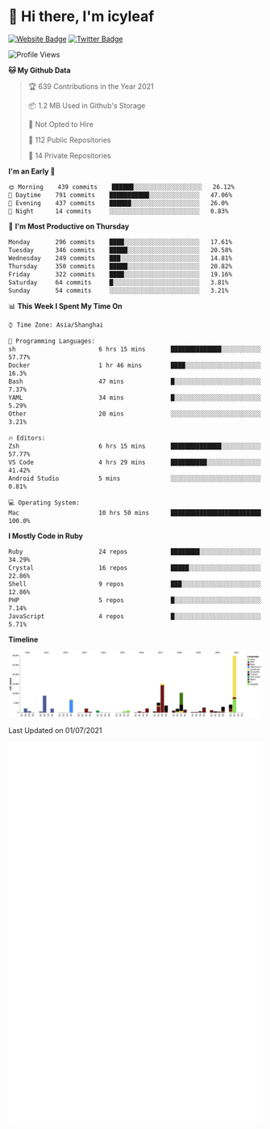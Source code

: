 # 👋 Hi there, I'm icyleaf

[![Website Badge](https://img.shields.io/badge/-icyleaf.com-444444?style=flat&logo=Google-Chrome&logoColor=f2f2f2&link=https://icyleaf.com)](https://icyleaf.com)
[![Twitter Badge](https://img.shields.io/badge/-@icyleaf-1da1f2?style=flat&labelColor=1ca0f1&logo=twitter&logoColor=white&link=https://twitter.com/icyleaf)](https://twitter.com/icyleaf)

<!--START_SECTION:waka-->
![Profile Views](http://img.shields.io/badge/Profile%20Views-0-blue)

**🐱 My Github Data** 

> 🏆 639 Contributions in the Year 2021
 > 
> 📦 1.2 MB Used in Github's Storage 
 > 
> 🚫 Not Opted to Hire
 > 
> 📜 112 Public Repositories 
 > 
> 🔑 14 Private Repositories  
 > 
**I'm an Early 🐤** 

```text
🌞 Morning    439 commits    ██████░░░░░░░░░░░░░░░░░░░   26.12% 
🌆 Daytime    791 commits    ███████████░░░░░░░░░░░░░░   47.06% 
🌃 Evening    437 commits    ██████░░░░░░░░░░░░░░░░░░░   26.0% 
🌙 Night      14 commits     ░░░░░░░░░░░░░░░░░░░░░░░░░   0.83%

```
📅 **I'm Most Productive on Thursday** 

```text
Monday       296 commits    ████░░░░░░░░░░░░░░░░░░░░░   17.61% 
Tuesday      346 commits    █████░░░░░░░░░░░░░░░░░░░░   20.58% 
Wednesday    249 commits    ███░░░░░░░░░░░░░░░░░░░░░░   14.81% 
Thursday     350 commits    █████░░░░░░░░░░░░░░░░░░░░   20.82% 
Friday       322 commits    ████░░░░░░░░░░░░░░░░░░░░░   19.16% 
Saturday     64 commits     █░░░░░░░░░░░░░░░░░░░░░░░░   3.81% 
Sunday       54 commits     ░░░░░░░░░░░░░░░░░░░░░░░░░   3.21%

```


📊 **This Week I Spent My Time On** 

```text
⌚︎ Time Zone: Asia/Shanghai

💬 Programming Languages: 
sh                       6 hrs 15 mins       ██████████████░░░░░░░░░░░   57.77% 
Docker                   1 hr 46 mins        ████░░░░░░░░░░░░░░░░░░░░░   16.3% 
Bash                     47 mins             █░░░░░░░░░░░░░░░░░░░░░░░░   7.37% 
YAML                     34 mins             █░░░░░░░░░░░░░░░░░░░░░░░░   5.29% 
Other                    20 mins             ░░░░░░░░░░░░░░░░░░░░░░░░░   3.21%

🔥 Editors: 
Zsh                      6 hrs 15 mins       ██████████████░░░░░░░░░░░   57.77% 
VS Code                  4 hrs 29 mins       ██████████░░░░░░░░░░░░░░░   41.42% 
Android Studio           5 mins              ░░░░░░░░░░░░░░░░░░░░░░░░░   0.81%

💻 Operating System: 
Mac                      10 hrs 50 mins      █████████████████████████   100.0%

```

**I Mostly Code in Ruby** 

```text
Ruby                     24 repos            ████████░░░░░░░░░░░░░░░░░   34.29% 
Crystal                  16 repos            █████░░░░░░░░░░░░░░░░░░░░   22.86% 
Shell                    9 repos             ███░░░░░░░░░░░░░░░░░░░░░░   12.86% 
PHP                      5 repos             █░░░░░░░░░░░░░░░░░░░░░░░░   7.14% 
JavaScript               4 repos             █░░░░░░░░░░░░░░░░░░░░░░░░   5.71%

```


**Timeline**

![Chart not found](https://raw.githubusercontent.com/icyleaf/icyleaf/main/charts/bar_graph.png) 


 Last Updated on 01/07/2021
<!--END_SECTION:waka-->

![Metrics](https://github.com/icyleaf/icyleaf/blob/main/github-metrics.svg)
